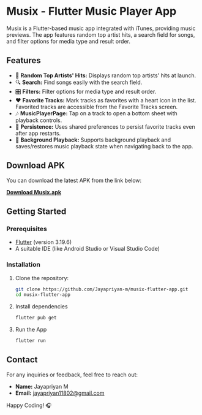 # Musix - Flutter Music Player App

Musix is a Flutter-based music app integrated with iTunes, providing music previews. The app features random top artist hits, a search field for songs, and filter options for media type and result order.

## Features
- 🎵 **Random Top Artists' Hits:** Displays random top artists' hits at launch.
- 🔍 **Search:** Find songs easily with the search field.
- 🎛️ **Filters:** Filter options for media type and result order.
- ❤️ **Favorite Tracks:** Mark tracks as favorites with a heart icon in the list. Favorited tracks are accessible from the Favorite Tracks screen.
- 🎶 **MusicPlayerPage:** Tap on a track to open a bottom sheet with playback controls.
- 💾 **Persistence:** Uses shared preferences to persist favorite tracks even after app restarts.
- 🔄 **Background Playback:** Supports background playback and saves/restores music playback state when navigating back to the app.


## Download APK
You can download the latest APK from the link below:

[**Download Musix.apk**](https://drive.google.com/file/d/11ShWA-BIVUO9dauQROdNjJ1ftCr0O8_f/view?usp=sharing)


## Getting Started

### Prerequisites

- [Flutter](https://flutter.dev/docs/get-started/install) (version 3.19.6)
- A suitable IDE (like Android Studio or Visual Studio Code)

### Installation

1. Clone the repository:

   ```bash
   git clone https://github.com/Jayapriyan-m/musix-flutter-app.git
   cd musix-flutter-app
   
2. Install dependencies

   ```bash
   flutter pub get

3. Run the App

   ```bash
   flutter run


## Contact
For any inquiries or feedback, feel free to reach out:

- **Name:** Jayapriyan M
- **Email:** [jayapriyan11802@gmail.com](mailto:jayapriyan11802@gmail.com)

Happy Coding! 🎧

  
